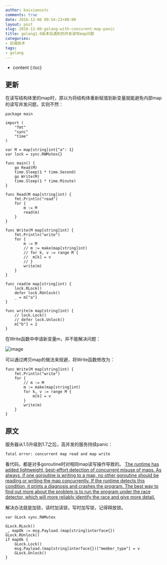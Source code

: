 ```yaml
---
author: baixiaoustc
comments: true
date: 2016-12-06 09:54:23+00:00
layout: post
slug: 2016-12-06-golang-with-concurent-map-panic
title: golang1.6版本后遇到的并发读写map问题
categories:
- 后端技术
tags:
- golang
---
```


* content 
{:toc}


## 更新

在读写结构体里的map时，原以为将结构体重新赋值到新变量就能避免内部map的读写并发问题，实则不然：

	package main
	
	import (
		"fmt"
		"sync"
		"time"
	)
	
	var M = map[string]int{"a": 1}
	var lock = sync.RWMutex{}
	
	func main() {
		go Read(M)
		time.Sleep(1 * time.Second)
		go Write(M)
		time.Sleep(1 * time.Minute)
	}
	
	func Read(M map[string]int) {
		fmt.Println("read")
		for {
			m := M
			read(m)
		}
	}
	
	func Write(M map[string]int) {
		fmt.Println("write")
		for {
			m := M
			// m := make(map[string]int)
			// for k, v := range M {
			// 	m[k] = v
			// }
			write(m)
		}
	}
	
	func read(m map[string]int) {
		lock.RLock()
		defer lock.RUnlock()
		_ = m["a"]
	}
	
	func write(m map[string]int) {
		// lock.Lock()
		// defer lock.Unlock()
		m["b"] = 2
	}
	
在Write函数中申请新变量m，并不能解决问题：

![image](http://image99.renyit.com/image/Jietu20170411-085651.jpg)

可以通过拷贝map的做法来规避，将Write函数修改为：

	func Write(M map[string]int) {
		fmt.Println("write")
		for {
			// m := M
			m := make(map[string]int)
			for k, v := range M {
				m[k] = v
			}
			write(m)
		}
	}


## 原文



服务器从1.5升级到1.7之后，高并发的服务持续panic：
	
	fatal error: concurrent map read and map write
	
看代码，都是对多goroutine时对相同map读写操作导致的。
[The runtime has added lightweight, best-effort detection of concurrent misuse of maps. As always, if one goroutine is writing to a map, no other goroutine should be reading or writing the map concurrently. If the runtime detects this condition, it prints a diagnosis and crashes the program. The best way to find out more about the problem is to run the program under the race detector, which will more reliably identify the race and give more detail.](https://golang.org/doc/go1.6#runtime)

解决办法就是加锁，读时加读锁，写时加写锁，记得释放锁。

	var GLock sync.RWMutex

	GLock.RLock()
	_, mapOk := msg.Payload.(map[string]interface{})
	GLock.RUnlock()
	if mapOk {
		GLock.Lock()
		msg.Payload.(map[string]interface{})["member_type"] = v
		GLock.Unlock()
	}
